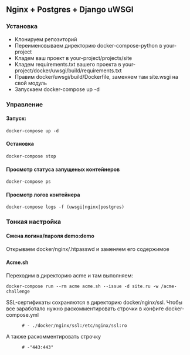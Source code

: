 ## Nginx + Postgres + Django uWSGI

### Установка

- Клонируем репозиторий
- Переименовываем директорию docker-compose-python в your-project
- Кладем ваш проект в your-project/projects/site
- Кладем requirements.txt вашего проекта в your-project/docker/uwsgi/build/requirements.txt
- Правим docker/uwsgi/build/Dockerfile, заменяем там site.wsgi на свой модуль
- Запускаем docker-compose up -d


### Управление


#### Запуск:

```
docker-compose up -d
```


#### Остановка

```
docker-compose stop
```


#### Просмотр статуса запущеных контейнеров

```
docker-compose ps
```


#### Просмотр логов контейнера

```
docker-compose logs -f (uwsgi|nginx|postgres)
```


### Тонкая настройка

#### Смена логина/пароля demo:demo

Открываем docker/nginx/.htpasswd и заменяем его содержимое

#### Acme.sh

Переходим в директорию acme и там выполняем:

```
docker-compose run --rm acme acme.sh --issue -d site.ru -w /acme-challenge
```

SSL-сертификаты сохраняются в директорию docker/nginx/ssl. Чтобы все заработало нужно раскомментировать
строчки в конфиге docker-compose.yml

```
      # - ./docker/nginx/ssl:/etc/nginx/ssl:ro
```

А также раскомментировать строчку

```
      # -"443:443"
```
